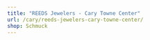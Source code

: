 ```yaml
---
title: "REEDS Jewelers - Cary Towne Center"
url: /cary/reeds-jewelers-cary-towne-center/
shop: Schmuck
---
```

